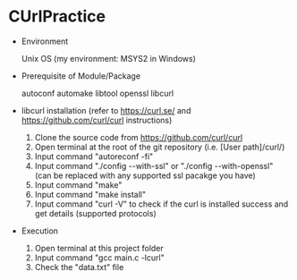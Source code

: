 # CUrlPractice

* Environment
  
  Unix OS (my environment: MSYS2 in Windows)

* Prerequisite of Module/Package

  autoconf automake libtool openssl libcurl

* libcurl installation (refer to https://curl.se/ and https://github.com/curl/curl instructions)
  1. Clone the source code from https://github.com/curl/curl
  2. Open terminal at the root of the git repository (i.e. [User path]/curl/)
  3. Input command "autoreconf -fi"
  4. Input command "./config --with-ssl" or "./config --with-openssl" (can be replaced with any supported ssl pacakge you have)
  5. Input command "make"
  6. Input command "make install"
  7. Input command "curl -V" to check if the curl is installed success and get details (supported protocols)

* Execution
  1. Open terminal at this project folder
  2. Input command "gcc main.c -lcurl"
  3. Check the "data.txt" file
  

